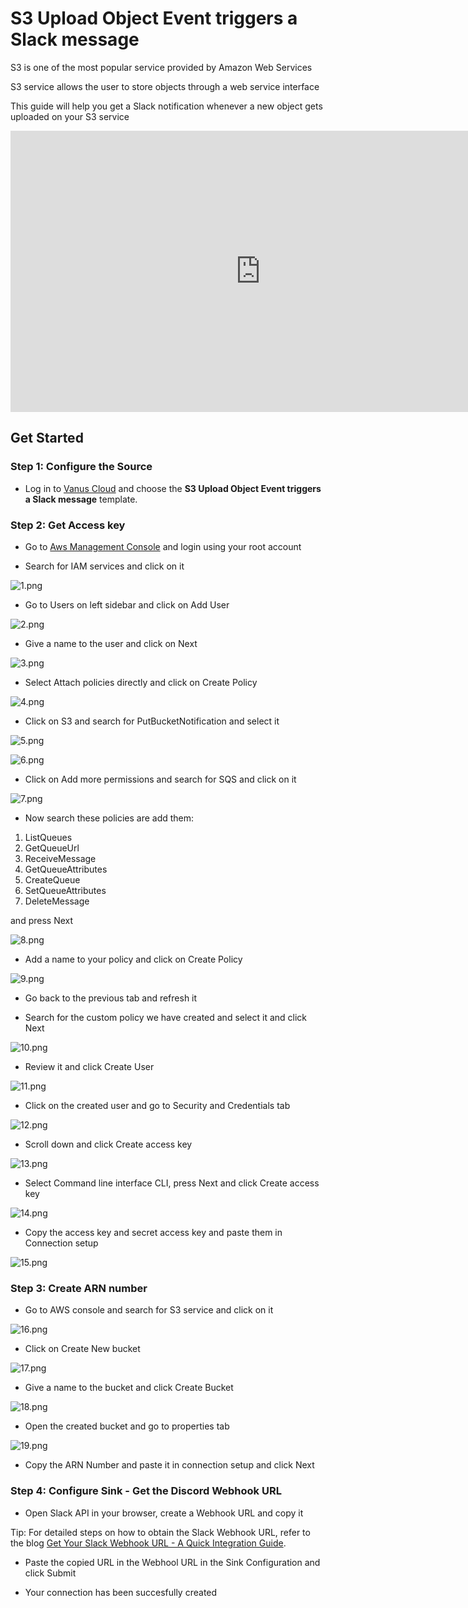 # S3 Upload Object Event triggers a Slack message

S3 is one of the most popular service provided by Amazon Web Services

S3 service allows the user to store objects through a web service interface

This guide will help you get a Slack notification whenever a new object gets uploaded on your S3 service

<iframe width="800" height="450" src="https://www.youtube.com/embed/PwZg2PXHMgs" title="YouTube video player" frameBorder="0" allowFullScreen={true} allow="accelerometer; autoplay; clipboard-write; encrypted-media; gyroscope; picture-in-picture; web-share"></iframe>

## Get Started

### Step 1: Configure the Source

- Log in to [Vanus Cloud](https://cloud.vanus.ai/) and choose the **S3 Upload Object Event triggers a Slack message** template.

### Step 2: Get Access key

- Go to [Aws Management Console](https://aws.amazon.com/) and login using your root account

- Search for IAM services and click on it

![1.png](imgs/aws-bucket-discord-1.PNG)

- Go to Users on left sidebar and click on Add User

![2.png](imgs/aws-bucket-discord-2.PNG)

- Give a name to the user and click on Next

![3.png](imgs/aws-bucket-discord-3.PNG)

- Select Attach policies directly and click on Create Policy

![4.png](imgs/aws-bucket-discord-4.PNG)

- Click on S3 and search for PutBucketNotification and select it

![5.png](imgs/aws-bucket-discord-5.PNG)

![6.png](imgs/aws-bucket-discord-6.PNG)

- Click on Add more permissions and search for SQS and click on it

![7.png](imgs/aws-bucket-discord-7.PNG)

- Now search these policies are add them:

1. ListQueues
2. GetQueueUrl
3. ReceiveMessage
4. GetQueueAttributes
5. CreateQueue
6. SetQueueAttributes
7. DeleteMessage

and press Next

![8.png](imgs/aws-bucket-discord-8.PNG)

- Add a name to your policy and click on Create Policy

![9.png](imgs/aws-bucket-discord-9.PNG)

- Go back to the previous tab and refresh it

- Search for the custom policy we have created and select it and click Next

![10.png](imgs/aws-bucket-discord-10.PNG)

- Review it and click Create User

![11.png](imgs/aws-bucket-discord-11.PNG)

- Click on the created user and go to Security and Credentials tab

![12.png](imgs/aws-bucket-discord-12.PNG)

- Scroll down and click Create access key

![13.png](imgs/aws-bucket-discord-13.PNG)

- Select Command line interface CLI, press Next and click Create access key

![14.png](imgs/aws-bucket-discord-14.PNG)

- Copy the access key and secret access key and paste them in Connection setup

![15.png](imgs/aws-bucket-discord-15.PNG)

### Step 3: Create ARN number

- Go to AWS console and search for S3 service and click on it

![16.png](imgs/aws-bucket-discord-16.PNG)

- Click on Create New bucket

![17.png](imgs/aws-bucket-discord-17.PNG)

- Give a name to the bucket and click Create Bucket

![18.png](imgs/aws-bucket-discord-18.PNG)

- Open the created bucket and go to properties tab

![19.png](imgs/aws-bucket-discord-19.PNG)

- Copy the ARN Number and paste it in connection setup and click Next

### Step 4: Configure Sink - Get the Discord Webhook URL

- Open Slack API in your browser, create a Webhook URL and copy it

Tip: For detailed steps on how to obtain the Slack Webhook URL, refer to the blog [Get Your Slack Webhook URL - A Quick Integration Guide](https://www.vanus.ai/blog/get-your-slack-webhook-url/).

- Paste the copied URL in the Webhool URL in the Sink Configuration and click Submit

- Your connection has been succesfully created
